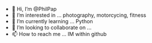 - 👋 Hi, I’m @PhilPap
- 👀 I’m interested in ... photography, motorcycing, fitness
- 🌱 I’m currently learning ... Python
- 💞️ I’m looking to collaborate on ... 
- 📫 How to reach me ... IM within github

<!---
PhilPap/PhilPap is a ✨ special ✨ repository because its `README.md` (this file) appears on your GitHub profile.
You can click the Preview link to take a look at your changes.
--->
